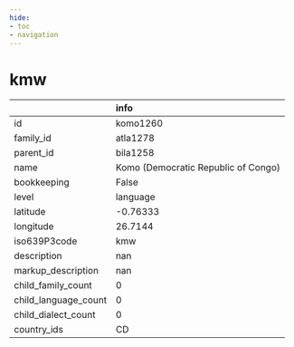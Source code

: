 ```yaml
---
hide:
- toc
- navigation
---
```

# kmw
|                      | info                                |
|:---------------------|:------------------------------------|
| id                   | komo1260                            |
| family_id            | atla1278                            |
| parent_id            | bila1258                            |
| name                 | Komo (Democratic Republic of Congo) |
| bookkeeping          | False                               |
| level                | language                            |
| latitude             | -0.76333                            |
| longitude            | 26.7144                             |
| iso639P3code         | kmw                                 |
| description          | nan                                 |
| markup_description   | nan                                 |
| child_family_count   | 0                                   |
| child_language_count | 0                                   |
| child_dialect_count  | 0                                   |
| country_ids          | CD                                  |